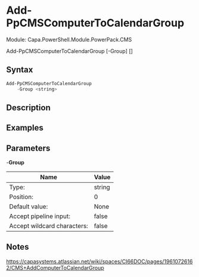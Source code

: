 # Add-PpCMSComputerToCalendarGroup
Module: Capa.PowerShell.Module.PowerPack.CMS


Add-PpCMSComputerToCalendarGroup [-Group] <string> [<CommonParameters>]


## Syntax

```powershell
Add-PpCMSComputerToCalendarGroup
	-Group <string>
```

## Description



## Examples


## Parameters

-**Group**


| Name | Value |
| ---- | ---- |
| Type: | string |
| Position: | 0 | 
| Default value: | None | 
| Accept pipeline input: | false | 
| Accept wildcard characters: | false | 


## Notes

https://capasystems.atlassian.net/wiki/spaces/CI66DOC/pages/19610726162/CMS+AddComputerToCalendarGroup
